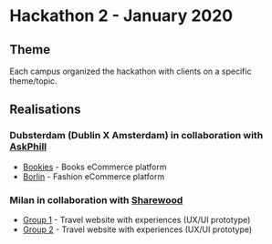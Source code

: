 # Hackathon 2 - January 2020

## Theme

Each campus organized the hackathon with clients on a specific theme/topic.

## Realisations

### Dubsterdam (Dublin X Amsterdam) in collaboration with [AskPhill](https://askphill.com/)

- [Bookies](https://dubsterdam-hackathon-bookies.netlify.app/) - Books eCommerce platform
- [Borlin](https://borlin.netlify.app/) - Fashion eCommerce platform

### Milan in collaboration with [Sharewood](https://sharewood.io)

- [Group 1](https://www.figma.com/file/GEYKCRi7anLDH5OWCQ1F6x/Sharewood-Danya-Emanuela-Alice?node-id=9%3A2) - Travel website with experiences (UX/UI prototype)
- [Group 2](https://www.figma.com/file/E9kGj7rCGvApwkmYKGG0gI/Sharewood-Marta-Yaser-Francesca?node-id=0%3A1) - Travel website with experiences (UX/UI prototype)

